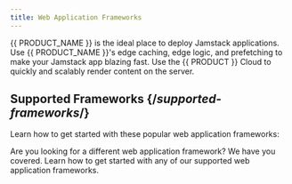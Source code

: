 ```yaml
---
title: Web Application Frameworks
---
```


{{ PRODUCT_NAME }} is the ideal place to deploy Jamstack applications. Use {{ PRODUCT_NAME }}'s edge caching, edge logic, and prefetching to make your Jamstack app blazing fast. Use the {{ PRODUCT }} Cloud to quickly and scalably render content on the server.

## Supported Frameworks {/*supported-frameworks*/}

Learn how to get started with these popular web application frameworks:

<PopularFrameworks />

Are you looking for a different web application framework? We have you covered. Learn how to get started with any of our supported web application frameworks.

<Frameworks />
